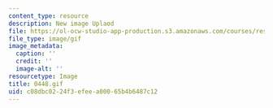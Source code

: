 ```yaml
---
content_type: resource
description: New image Uplaod
file: https://ol-ocw-studio-app-production.s3.amazonaws.com/courses/res-21g-01-kana-spring-2010/c08dbc0224f3efeea00065b4b6487c12_0448.gif
file_type: image/gif
image_metadata:
  caption: ''
  credit: ''
  image-alt: ''
resourcetype: Image
title: 0448.gif
uid: c08dbc02-24f3-efee-a000-65b4b6487c12
---
```

